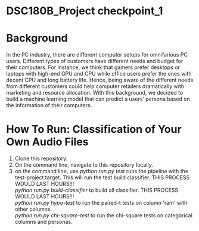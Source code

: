 # DSC180B_Project checkpoint_1

# Background
In the PC industry, there are different computer setups for omnifarious PC users. Different types of customers have different needs and budget for their computers. For instance, we think that gamers prefer desktops or laptops with high-end GPU and CPU while office users prefer the ones with decent CPU and long battery life. Hence, being aware of the different needs from different customers could help computer retailers dramatically with marketing and resource allocation. With this background, we decided to build a machine learning model that can predict a users’ persona based on the information of their computers.

# How To Run: Classification of Your Own Audio Files
1. Clone this repository.
2. On the command line, navigate to this repository locally.
3. on the command line, use
    *python run.py test* runs the pipeline with the test-project target. This will run the test build classifier. THIS PROCESS WOULD LAST HOURS!!!<br/>
    *python run.py build-classifier* to build all classifier. THIS PROCESS WOULD LAST HOURS!!!<br/>
    *python run.py hypo-test* to run the paired-t tests on column 'ram' with other columns.<br/>
    *python run.py chi-square-test* to run the chi-square tests on categorical columns and personas.
